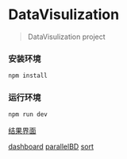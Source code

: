 # DataVisulization

> DataVisulization project


### 安装环境

```bash
npm install
```

### 运行环境

```bash
npm run dev
```

[结果界面](https://github.com/lulujianglab/DataVisualization/issues/1)

[dashboard](https://lulujianglab.github.io/DataVisualization/#/dashboard)
[parallelBD](https://lulujianglab.github.io/DataVisualization/#/parallelBD)
[sort](https://lulujianglab.github.io/DataVisualization/#/sort)
